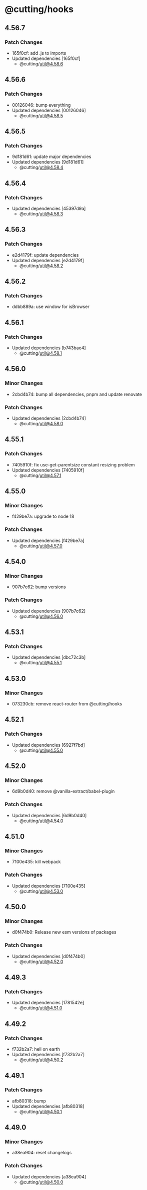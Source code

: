 # @cutting/hooks

## 4.56.7

### Patch Changes

- 165f0cf: add .js to imports
- Updated dependencies [165f0cf]
  - @cutting/util@4.58.6

## 4.56.6

### Patch Changes

- 00126046: bump everything
- Updated dependencies [00126046]
  - @cutting/util@4.58.5

## 4.56.5

### Patch Changes

- 9d181d61: update major dependencies
- Updated dependencies [9d181d61]
  - @cutting/util@4.58.4

## 4.56.4

### Patch Changes

- Updated dependencies [45397d9a]
  - @cutting/util@4.58.3

## 4.56.3

### Patch Changes

- e2d4179f: update dependencies
- Updated dependencies [e2d4179f]
  - @cutting/util@4.58.2

## 4.56.2

### Patch Changes

- ddbb889a: use window for isBrowser

## 4.56.1

### Patch Changes

- Updated dependencies [b743bae4]
  - @cutting/util@4.58.1

## 4.56.0

### Minor Changes

- 2cbd4b74: bump all dependencies, pnpm and update renovate

### Patch Changes

- Updated dependencies [2cbd4b74]
  - @cutting/util@4.58.0

## 4.55.1

### Patch Changes

- 7405910f: fix use-get-parentsize constant resizing problem
- Updated dependencies [7405910f]
  - @cutting/util@4.57.1

## 4.55.0

### Minor Changes

- f429be7a: upgrade to node 18

### Patch Changes

- Updated dependencies [f429be7a]
  - @cutting/util@4.57.0

## 4.54.0

### Minor Changes

- 907b7c62: bump versions

### Patch Changes

- Updated dependencies [907b7c62]
  - @cutting/util@4.56.0

## 4.53.1

### Patch Changes

- Updated dependencies [dbc72c3b]
  - @cutting/util@4.55.1

## 4.53.0

### Minor Changes

- 073230cb: remove react-router from @cutting/hooks

## 4.52.1

### Patch Changes

- Updated dependencies [6927f7bd]
  - @cutting/util@4.55.0

## 4.52.0

### Minor Changes

- 6d9b0d40: remove @vanilla-extract/babel-plugin

### Patch Changes

- Updated dependencies [6d9b0d40]
  - @cutting/util@4.54.0

## 4.51.0

### Minor Changes

- 7100e435: kill webpack

### Patch Changes

- Updated dependencies [7100e435]
  - @cutting/util@4.53.0

## 4.50.0

### Minor Changes

- d0f474b0: Release new esm versions of packages

### Patch Changes

- Updated dependencies [d0f474b0]
  - @cutting/util@4.52.0

## 4.49.3

### Patch Changes

- Updated dependencies [1781542e]
  - @cutting/util@4.51.0

## 4.49.2

### Patch Changes

- f732b2a7: hell on earth
- Updated dependencies [f732b2a7]
  - @cutting/util@4.50.2

## 4.49.1

### Patch Changes

- afb80318: bump
- Updated dependencies [afb80318]
  - @cutting/util@4.50.1

## 4.49.0

### Minor Changes

- a38ea904: reset changelogs

### Patch Changes

- Updated dependencies [a38ea904]
  - @cutting/util@4.50.0
